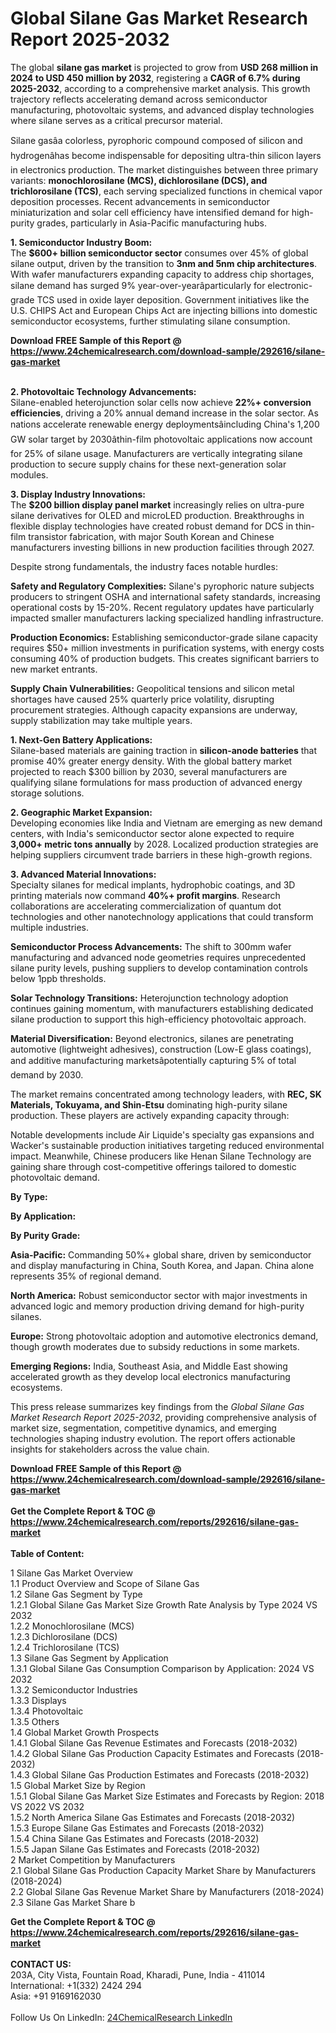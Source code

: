 <h1>Global Silane Gas Market Research Report 2025-2032</h1><p>The global <strong>silane gas market</strong> is projected to grow from <strong>USD 268 million in 2024 to USD 450 million by 2032</strong>, registering a <strong>CAGR of 6.7% during 2025-2032</strong>, according to a comprehensive market analysis. This growth trajectory reflects accelerating demand across semiconductor manufacturing, photovoltaic systems, and advanced display technologies where silane serves as a critical precursor material.</p><p>Silane gasâa colorless, pyrophoric compound composed of silicon and hydrogenâhas become indispensable for depositing ultra-thin silicon layers in electronics production. The market distinguishes between three primary variants: <strong>monochlorosilane (MCS), dichlorosilane (DCS), and trichlorosilane (TCS)</strong>, each serving specialized functions in chemical vapor deposition processes. Recent advancements in semiconductor miniaturization and solar cell efficiency have intensified demand for high-purity grades, particularly in Asia-Pacific manufacturing hubs.</p><p><strong>1. Semiconductor Industry Boom:</strong><br>
The <strong>$600+ billion semiconductor sector</strong> consumes over 45% of global silane output, driven by the transition to <strong>3nm and 5nm chip architectures</strong>. With wafer manufacturers expanding capacity to address chip shortages, silane demand has surged 9% year-over-yearâparticularly for electronic-grade TCS used in oxide layer deposition. Government initiatives like the U.S. CHIPS Act and European Chips Act are injecting billions into domestic semiconductor ecosystems, further stimulating silane consumption.</p><div><b>Download FREE Sample of this Report @ 
            <a href="https://www.24chemicalresearch.com/download-sample/292616/silane-gas-market">
            https://www.24chemicalresearch.com/download-sample/292616/silane-gas-market</a></b></div><br><p><strong>2. Photovoltaic Technology Advancements:</strong><br>
Silane-enabled heterojunction solar cells now achieve <strong>22%+ conversion efficiencies</strong>, driving a 20% annual demand increase in the solar sector. As nations accelerate renewable energy deploymentsâincluding China's 1,200 GW solar target by 2030âthin-film photovoltaic applications now account for 25% of silane usage. Manufacturers are vertically integrating silane production to secure supply chains for these next-generation solar modules.</p><p><strong>3. Display Industry Innovations:</strong><br>
The <strong>$200 billion display panel market</strong> increasingly relies on ultra-pure silane derivatives for OLED and microLED production. Breakthroughs in flexible display technologies have created robust demand for DCS in thin-film transistor fabrication, with major South Korean and Chinese manufacturers investing billions in new production facilities through 2027.</p><p>Despite strong fundamentals, the industry faces notable hurdles:</p><p><strong>Safety and Regulatory Complexities:</strong> Silane's pyrophoric nature subjects producers to stringent OSHA and international safety standards, increasing operational costs by 15-20%. Recent regulatory updates have particularly impacted smaller manufacturers lacking specialized handling infrastructure.</p><p><strong>Production Economics:</strong> Establishing semiconductor-grade silane capacity requires $50+ million investments in purification systems, with energy costs consuming 40% of production budgets. This creates significant barriers to new market entrants.</p><p><strong>Supply Chain Vulnerabilities:</strong> Geopolitical tensions and silicon metal shortages have caused 25% quarterly price volatility, disrupting procurement strategies. Although capacity expansions are underway, supply stabilization may take multiple years.</p><p><strong>1. Next-Gen Battery Applications:</strong><br>
Silane-based materials are gaining traction in <strong>silicon-anode batteries</strong> that promise 40% greater energy density. With the global battery market projected to reach $300 billion by 2030, several manufacturers are qualifying silane formulations for mass production of advanced energy storage solutions.</p><p><strong>2. Geographic Market Expansion:</strong><br>
Developing economies like India and Vietnam are emerging as new demand centers, with India's semiconductor sector alone expected to require <strong>3,000+ metric tons annually</strong> by 2028. Localized production strategies are helping suppliers circumvent trade barriers in these high-growth regions.</p><p><strong>3. Advanced Material Innovations:</strong><br>
Specialty silanes for medical implants, hydrophobic coatings, and 3D printing materials now command <strong>40%+ profit margins</strong>. Research collaborations are accelerating commercialization of quantum dot technologies and other nanotechnology applications that could transform multiple industries.</p><p><strong>Semiconductor Process Advancements:</strong> The shift to 300mm wafer manufacturing and advanced node geometries requires unprecedented silane purity levels, pushing suppliers to develop contamination controls below 1ppb thresholds.</p><p><strong>Solar Technology Transitions:</strong> Heterojunction technology adoption continues gaining momentum, with manufacturers establishing dedicated silane production to support this high-efficiency photovoltaic approach.</p><p><strong>Material Diversification:</strong> Beyond electronics, silanes are penetrating automotive (lightweight adhesives), construction (Low-E glass coatings), and additive manufacturing marketsâpotentially capturing 5% of total demand by 2030.</p><p>The market remains concentrated among technology leaders, with <strong>REC, SK Materials, Tokuyama, and Shin-Etsu</strong> dominating high-purity silane production. These players are actively expanding capacity through:</p><p>Notable developments include Air Liquide's specialty gas expansions and Wacker's sustainable production initiatives targeting reduced environmental impact. Meanwhile, Chinese producers like Henan Silane Technology are gaining share through cost-competitive offerings tailored to domestic photovoltaic demand.</p><p><strong>By Type:</strong></p><p><strong>By Application:</strong></p><p><strong>By Purity Grade:</strong></p><p><strong>Asia-Pacific:</strong> Commanding 50%+ global share, driven by semiconductor and display manufacturing in China, South Korea, and Japan. China alone represents 35% of regional demand.</p><p><strong>North America:</strong> Robust semiconductor sector with major investments in advanced logic and memory production driving demand for high-purity silanes.</p><p><strong>Europe:</strong> Strong photovoltaic adoption and automotive electronics demand, though growth moderates due to subsidy reductions in some markets.</p><p><strong>Emerging Regions:</strong> India, Southeast Asia, and Middle East showing accelerated growth as they develop local electronics manufacturing ecosystems.</p><p>This press release summarizes key findings from the <em>Global Silane Gas Market Research Report 2025-2032</em>, providing comprehensive analysis of market size, segmentation, competitive dynamics, and emerging technologies shaping industry evolution. The report offers actionable insights for stakeholders across the value chain.</p><div><b>Download FREE Sample of this Report @ 
            <a href="https://www.24chemicalresearch.com/download-sample/292616/silane-gas-market">
            https://www.24chemicalresearch.com/download-sample/292616/silane-gas-market</a></b></div><br><div><b>Get the Complete Report & TOC @ 
            <a href="https://www.24chemicalresearch.com/reports/292616/silane-gas-market">
            https://www.24chemicalresearch.com/reports/292616/silane-gas-market</a></b></div><br>
            <b>Table of Content:</b><p>1 Silane Gas Market Overview<br />
    1.1 Product Overview and Scope of Silane Gas<br />
    1.2 Silane Gas Segment by Type<br />
        1.2.1 Global Silane Gas Market Size Growth Rate Analysis by Type 2024 VS 2032<br />
        1.2.2 Monochlorosilane (MCS)<br />
        1.2.3 Dichlorosilane (DCS)<br />
        1.2.4 Trichlorosilane (TCS)<br />
    1.3 Silane Gas Segment by Application<br />
        1.3.1 Global Silane Gas Consumption Comparison by Application: 2024 VS 2032<br />
        1.3.2 Semiconductor Industries<br />
        1.3.3 Displays<br />
        1.3.4 Photovoltaic<br />
        1.3.5 Others<br />
    1.4 Global Market Growth Prospects<br />
        1.4.1 Global Silane Gas Revenue Estimates and Forecasts (2018-2032)<br />
        1.4.2 Global Silane Gas Production Capacity Estimates and Forecasts (2018-2032)<br />
        1.4.3 Global Silane Gas Production Estimates and Forecasts (2018-2032)<br />
    1.5 Global Market Size by Region<br />
        1.5.1 Global Silane Gas Market Size Estimates and Forecasts by Region: 2018 VS 2022 VS 2032<br />
        1.5.2 North America Silane Gas Estimates and Forecasts (2018-2032)<br />
        1.5.3 Europe Silane Gas Estimates and Forecasts (2018-2032)<br />
        1.5.4 China Silane Gas Estimates and Forecasts (2018-2032)<br />
        1.5.5 Japan Silane Gas Estimates and Forecasts (2018-2032)<br />
2 Market Competition by Manufacturers<br />
    2.1 Global Silane Gas Production Capacity Market Share by Manufacturers (2018-2024)<br />
    2.2 Global Silane Gas Revenue Market Share by Manufacturers (2018-2024)<br />
    2.3 Silane Gas Market Share b</p><div><b>Get the Complete Report & TOC @ 
            <a href="https://www.24chemicalresearch.com/reports/292616/silane-gas-market">
            https://www.24chemicalresearch.com/reports/292616/silane-gas-market</a></b></div><br><b>CONTACT US:</b><br>
            203A, City Vista, Fountain Road, Kharadi, Pune, India - 411014<br>
            International: +1(332) 2424 294<br>
            Asia: +91 9169162030 <br><br>
            Follow Us On LinkedIn: <a href="https://www.linkedin.com/company/24chemicalresearch/">24ChemicalResearch LinkedIn</a>